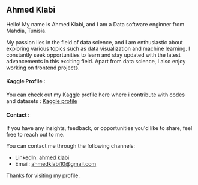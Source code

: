 ## Ahmed Klabi

Hello! My name is Ahmed Klabi, and I am a Data software enginner from Mahdia, Tunisia.

My passion lies in the field of data science, and I am enthusiastic about exploring various topics such as data visualization and machine learning. I constantly seek opportunities to learn and stay updated with the latest advancements in this exciting field. Apart from data science, I also enjoy working on frontend projects.

#### Kaggle Profile :

You can check out my Kaggle profile here where i contribute with codes and datasets : [Kaggle profile](https://www.kaggle.com/ahmedklabi)
#### Contact :
If you have any insights, feedback, or opportunities you'd like to share, feel free to reach out to me. 

You can contact me through the following channels:
-   LinkedIn: [ahmed klabi](https://www.linkedin.com/in/ahmedkltn/)    
-   Email: ahmedklabi10@gmail.com
  
Thanks for visiting my profile.
